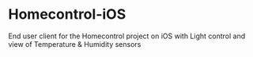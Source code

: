 # Homecontrol-iOS
End user client for the Homecontrol project on iOS with Light control and view of Temperature &amp; Humidity sensors 

